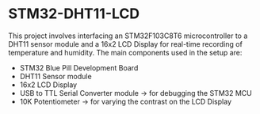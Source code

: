 # STM32-DHT11-LCD
This project involves interfacing an STM32F103C8T6 microcontroller to a DHT11 sensor module and a 16x2 LCD Display for real-time recording of temperature and humidity.
The main components used in the setup are:
- STM32 Blue Pill Development Board
- DHT11 Sensor module
- 16x2 LCD Display
- USB to TTL Serial Converter module -> for debugging the STM32 MCU
- 10K Potentiometer -> for varying the contrast on the LCD Display

